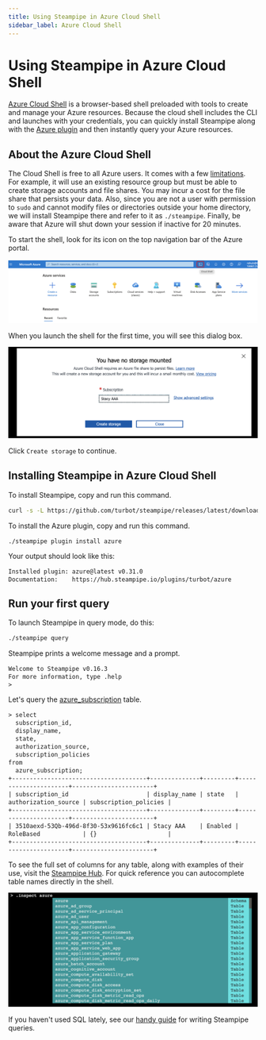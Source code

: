 ```yaml
---
title: Using Steampipe in Azure Cloud Shell
sidebar_label: Azure Cloud Shell
---
```


# Using Steampipe in Azure Cloud Shell


[Azure Cloud Shell](https://shell.azure.com/) is a browser-based shell preloaded with tools to create and manage your Azure resources. Because the cloud shell includes the CLI and launches with your credentials, you can quickly install Steampipe along with the [Azure plugin](https://hub.steampipe.io/plugins/turbot/azure) and then instantly query your Azure resources.


## About the Azure Cloud Shell

The Cloud Shell is free to all Azure users. It comes with a few [limitations](https://learn.microsoft.com/en-us/azure/cloud-shell/limitations). For example, it will use an existing resource group but must be able to create storage accounts and file shares. You may incur a cost for the file share that persists your data. Also, since you are not a user with permission to `sudo` and cannot modify files or directories outside your home directory, we will install Steampipe there and refer to it as `./steampipe`. Finally, be aware that Azure will shut down your session if inactive for 20 minutes.

To start the shell, look for its icon on the top navigation bar of the Azure portal.

<div style={{"marginBottom":"2em","borderWidth":"thin", "borderStyle":"solid", "borderColor":"lightgray", "padding":"20px", "width":"90%"}}>
<img src="/images/docs/cloudshells/azure_cloudshell_console_screenshot.png" />
</div>

When you launch the shell for the first time, you will see this dialog box.

<div style={{"marginBottom":"2em","borderWidth":"thin", "borderStyle":"solid", "borderColor":"lightgray", "padding":"20px", "width":"90%"}}>
<img src="/images/docs/cloudshells/azure_prompt_to_create_storage_account.png" />
</div>

Click `Create storage` to continue.
## Installing Steampipe in Azure Cloud Shell

To install Steampipe, copy and run this command.

```bash
curl -s -L https://github.com/turbot/steampipe/releases/latest/download/steampipe_linux_amd64.tar.gz | tar -xzvf -
```
To install the Azure plugin, copy and run this command.
```
./steampipe plugin install azure
```

Your output should look like this:

```
Installed plugin: azure@latest v0.31.0
Documentation:    https://hub.steampipe.io/plugins/turbot/azure
```
## Run your first query
To launch Steampipe in query mode, do this:
```bash
./steampipe query
```

Steampipe prints a welcome message and a prompt.

```
Welcome to Steampipe v0.16.3
For more information, type .help
>
```

Let's query the [azure_subscription](https://hub.steampipe.io/plugins/turbot/azure/tables/azure_subscription) table.

```
> select
  subscription_id,
  display_name,
  state,
  authorization_source,
  subscription_policies
from
  azure_subscription;
+--------------------------------------+--------------+---------+----------------------+-----------------------+
| subscription_id                      | display_name | state   | authorization_source | subscription_policies |
+--------------------------------------+--------------+---------+----------------------+-----------------------+
| 3510aexd-53Qb-496d-8f30-53x9616fc6c1 | Stacy AAA    | Enabled | RoleBased            | {}                    |
+--------------------------------------+--------------+---------+----------------------+-----------------------+
```

To see the full set of columns for any table, along with examples of their use, visit the [Steampipe Hub](https://hub.steampipe.io/plugins/turbot/azure/tables). For quick reference you can autocomplete table names directly in the shell.

<div style={{"marginBottom":"2em","borderWidth":"thin", "borderStyle":"solid", "borderColor":"lightgray", "padding":"20px", "width":"90%"}}>
<img src="/images/docs/cloudshells/azure_cloudshell_autocomplete.png" />
</div>

If you haven't used SQL lately, see our [handy guide](https://steampipe.io/docs/sql/steampipe-sql) for writing Steampipe queries.

